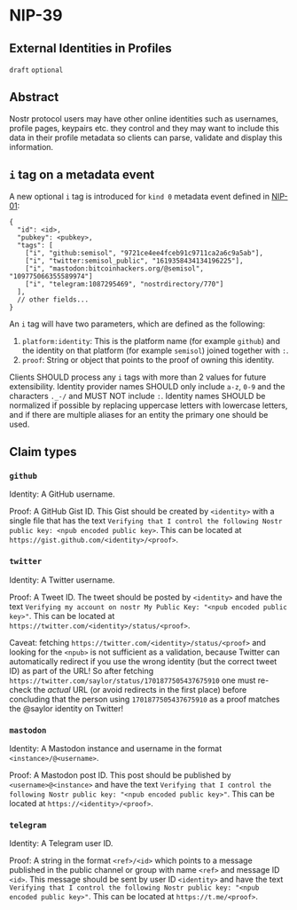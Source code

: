 NIP-39
======

External Identities in Profiles
-------------------------------

`draft` `optional`

## Abstract

Nostr protocol users may have other online identities such as usernames, profile pages, keypairs etc. they control and they may want to include this data in their profile metadata so clients can parse, validate and display this information.

## `i` tag on a metadata event

A new optional `i` tag is introduced for `kind 0` metadata event defined in [NIP-01](01.md):

```jsonc
{
  "id": <id>,
  "pubkey": <pubkey>,
  "tags": [
    ["i", "github:semisol", "9721ce4ee4fceb91c9711ca2a6c9a5ab"],
    ["i", "twitter:semisol_public", "1619358434134196225"],
    ["i", "mastodon:bitcoinhackers.org/@semisol", "109775066355589974"]
    ["i", "telegram:1087295469", "nostrdirectory/770"]
  ],
  // other fields...
}
```

An `i` tag will have two parameters, which are defined as the following:
1. `platform:identity`: This is the platform name (for example `github`) and the identity on that platform (for example `semisol`) joined together with `:`.
2. `proof`: String or object that points to the proof of owning this identity.

Clients SHOULD process any `i` tags with more than 2 values for future extensibility.
Identity provider names SHOULD only include `a-z`, `0-9` and the characters `._-/` and MUST NOT include `:`.
Identity names SHOULD be normalized if possible by replacing uppercase letters with lowercase letters, and if there are multiple aliases for an entity the primary one should be used.

## Claim types

### `github`

Identity: A GitHub username.

Proof: A GitHub Gist ID. This Gist should be created by `<identity>` with a single file that has the text `Verifying that I control the following Nostr public key: <npub encoded public key>`.
This can be located at `https://gist.github.com/<identity>/<proof>`.

### `twitter`

Identity: A Twitter username.

Proof: A Tweet ID. The tweet should be posted by `<identity>` and have the text `Verifying my account on nostr My Public Key: "<npub encoded public key>"`.
This can be located at `https://twitter.com/<identity>/status/<proof>`.

Caveat: fetching `https://twitter.com/<identity>/status/<proof>` and looking for the `<npub>` is not sufficient as a validation, because Twitter can automatically redirect if you use the wrong identity (but the correct tweet ID) as part of the URL! So after fetching `https://twitter.com/saylor/status/1701877505437675910` one must re-check the *actual* URL (or avoid redirects in the first place) before concluding that the person using `1701877505437675910` as a proof matches the @saylor identity on Twitter!

### `mastodon`

Identity: A Mastodon instance and username in the format `<instance>/@<username>`.

Proof: A Mastodon post ID. This post should be published by `<username>@<instance>` and have the text `Verifying that I control the following Nostr public key: "<npub encoded public key>"`.
This can be located at `https://<identity>/<proof>`.

### `telegram`

Identity: A Telegram user ID.

Proof: A string in the format `<ref>/<id>` which points to a message published in the public channel or group with name `<ref>` and message ID `<id>`. This message should be sent by user ID `<identity>` and have the text `Verifying that I control the following Nostr public key: "<npub encoded public key>"`.
This can be located at `https://t.me/<proof>`.

